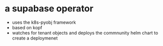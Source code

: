 # a supabase operator

- uses the k8s-pyobj framework
- based on kopf
- watches for tenant objects and deploys the commnunity helm chart to create a deploymenet 
